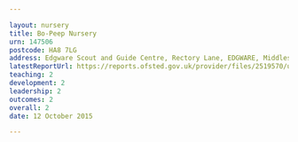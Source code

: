 ```yaml
---

layout: nursery
title: Bo-Peep Nursery
urn: 147506
postcode: HA8 7LG
address: Edgware Scout and Guide Centre, Rectory Lane, EDGWARE, Middlesex, HA8 7LG
latestReportUrl: https://reports.ofsted.gov.uk/provider/files/2519570/urn/147506.pdf
teaching: 2
development: 2
leadership: 2
outcomes: 2
overall: 2
date: 12 October 2015

---
```

